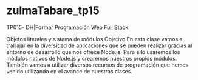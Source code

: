 # zulmaTabare_tp15
TP015- DH|Formar  Programación Web Full Stack

 Objetos literales y sistema de
 módulos
 Objetivo
 En esta clase vamos a trabajar en la diversidad de aplicaciones que se pueden
 realizar gracias al entorno de desarrollo que nos ofrece Node.js. Para ello usaremos
 los módulos nativos de Node.js y crearemos nuestros propios módulos. También
 vamos a utilizar diversos recursos de programación que hemos venido utilizando en
 el avance de nuestras clases.
